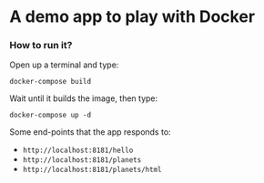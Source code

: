 # A demo app to play with Docker

### How to run it?
Open up a terminal and type:
```
docker-compose build
```
Wait until it builds the image, then type:
```
docker-compose up -d
```

Some end-points that the app responds to:
 - ``http://localhost:8181/hello``
 - ``http://localhost:8181/planets``
 - ``http://localhost:8181/planets/html``
